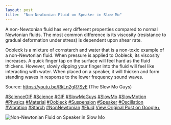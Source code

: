 ```yaml
---
layout: post
title:  "Non-Newtonian Fluid on Speaker in Slow Mo"
---
```


A non-Newtonian fluid has very different properties compared to normal Newtonian fluids. The most common difference is its viscosity (resistance to gradual deformation under stress) is dependent upon shear rate.   
  
Oobleck is a mixture of cornstarch and water that is a non-toxic example of a non-Newtonian fluid. When pressure is applied to Oobleck, its viscosity increases. A quick finger tap on the surface will feel hard as the fluid thickens. However, slowly dipping your finger into the fluid will feel like interacting with water. When placed on a speaker, it will thicken and form standing waves in response to the lower frequency sound waves.  
  
Source: <https://youtu.be/RkLn2gR7SyE> (The Slow Mo Guys)  
  
[#ScienceGIF](https://plus.google.com/s/%23ScienceGIF/posts) [#Science](https://plus.google.com/s/%23Science/posts) [#GIF](https://plus.google.com/s/%23GIF/posts) [#SlowMoGuys](https://plus.google.com/s/%23SlowMoGuys/posts) [#SlowMo](https://plus.google.com/s/%23SlowMo/posts) [#SlowMotion](https://plus.google.com/s/%23SlowMotion/posts) [#Physics](https://plus.google.com/s/%23Physics/posts) [#Material](https://plus.google.com/s/%23Material/posts) [#Oobleck](https://plus.google.com/s/%23Oobleck/posts) [#Suspension](https://plus.google.com/s/%23Suspension/posts) [#Speaker](https://plus.google.com/s/%23Speaker/posts) [#Oscillation](https://plus.google.com/s/%23Oscillation/posts) [#Vibration](https://plus.google.com/s/%23Vibration/posts) [#Starch](https://plus.google.com/s/%23Starch/posts) [#NonNewtonian](https://plus.google.com/s/%23NonNewtonian/posts) [#Fluid](https://plus.google.com/s/%23Fluid/posts)
[View Original Post on Google+](https://plus.google.com/+ColinSullender/posts/PcXcbf1Dzeb)

![Non-Newtonian Fluid on Speaker in Slow Mo](https://i.imgur.com/XtJ8hNa.gif)
